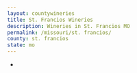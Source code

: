 ```yaml
---
layout: countywineries
title: St. Francios Wineries
description: Wineries in St. Francios MO
permalink: /missouri/st. francios/
county: st. francios
state: mo
---
```

-
